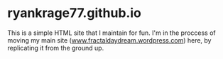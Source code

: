 # ryankrage77.github.io
This is a simple HTML site that I maintain for fun.
I'm in the proccess of moving my main site (www.fractaldaydream.wordpress.com) here,
by replicating it from the ground up.
